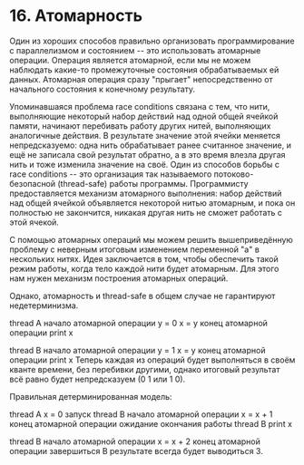 # 16. Атомарность
Один из хороших способов правильно организовать программирование с параллелизмом и состоянием -- это использовать атомарные операции. Операция является атомарной, если мы не можем наблюдать какие-то промежуточные состояния обрабатываемых ей данных. Атомарная операция сразу "прыгает" непосредственно от начального состояния к конечному результату.

Упоминавшаяся проблема race conditions связана с тем, что нити, выполняющие некоторый набор действий над одной общей ячейкой памяти, начинают перебивать работу других нитей, выполняющих аналогичные действия. В результате значение этой ячейки меняется непредсказуемо: одна нить обрабатывает ранее считанное значение, и ещё не записала свой результат обратно, а в это время влезла другая нить и тоже изменила значение на своё. Один из способов борьбы с race conditions -- это организация так называемого потоково-безопасной (thread-safe) работы программы. Программисту предоставляется механизм атомарного выполнения: набор действий над общей ячейкой объявляется некоторой нитью атомарным, и пока он полностью не закончится, никакая другая нить не сможет работать с этой ячекой.

С помощью атомарных операций мы можем решить вышеприведённую проблему с неверным итоговым изменением переменной "a" в нескольких нитях. Идея заключается в том, чтобы обеспечить такой режим работы, когда тело каждой нити будет атомарным. Для этого нам нужен механизм построения атомарных операций.

Однако, атомарность и thread-safe в общем случае не гарантируют недетерминизма.

thread A
начало атомарной операции
y = 0
x = y
конец атомарной операции
print x

thread B
начало атомарной операции
y = 1
x = y
конец атомарной операции
print x
Теперь каждая из операций будет выполняться в своём кванте времени, без перебивки другими, однако итоговый результат всё равно будет непредсказуем (0 1 или 1 0).

Правильная детерминированная модель:

thread A
x = 0
запуск thread B
начало атомарной операции
x = x + 1
конец атомарной операции
ожидание окончания работы thread B
print x

thread B
начало атомарной операции
x = x + 2
конец атомарной операции
завершиться
В результате всегда будет выводиться 3.
